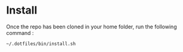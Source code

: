 # Install 


Once the repo has been cloned in your home folder, run the following command : 

```
~/.dotfiles/bin/install.sh
```
